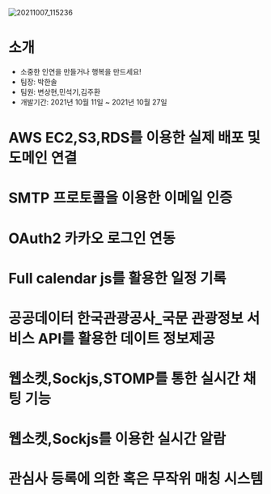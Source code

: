![20211007_115236](https://user-images.githubusercontent.com/76519060/139390570-098d3529-c681-4e5f-8d33-53dd34ba851c.png)

# 소개
- 소중한 인연을 만들거나 행복을 만드세요!
- 팀장: 박한솔
- 팀원: 변상현,민석기,김주환
- 개발기간: 2021년 10월 11일 ~ 2021년 10월 27일

# AWS EC2,S3,RDS를 이용한 실제 배포 및 도메인 연결

# SMTP 프로토콜을 이용한 이메일 인증

# OAuth2 카카오 로그인 연동

# Full calendar js를 활용한 일정 기록

# 공공데이터 한국관광공사_국문 관광정보 서비스 API를 활용한 데이트 정보제공

# 웹소켓,Sockjs,STOMP를 통한 실시간 채팅 기능

# 웹소켓,Sockjs를 이용한 실시간 알람

# 관심사 등록에 의한 혹은 무작위 매칭 시스템
